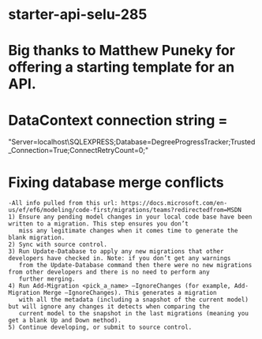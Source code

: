 # starter-api-selu-285
# Big thanks to Matthew Puneky for offering a starting template for an API.

# DataContext connection string =
"Server=localhost\\SQLEXPRESS;Database=DegreeProgressTracker;Trusted_Connection=True;ConnectRetryCount=0;"

# Fixing database merge conflicts
	-All info pulled from this url: https://docs.microsoft.com/en-us/ef/ef6/modeling/code-first/migrations/teams?redirectedfrom=MSDN
	1) Ensure any pending model changes in your local code base have been written to a migration. This step ensures you don’t 
	   miss any legitimate changes when it comes time to generate the blank migration.
	2) Sync with source control.
	3) Run Update-Database to apply any new migrations that other developers have checked in. Note: if you don’t get any warnings 
	   from the Update-Database command then there were no new migrations from other developers and there is no need to perform any 
	   further merging.
	4) Run Add-Migration <pick_a_name> –IgnoreChanges (for example, Add-Migration Merge –IgnoreChanges). This generates a migration 
	   with all the metadata (including a snapshot of the current model) but will ignore any changes it detects when comparing the 
	   current model to the snapshot in the last migrations (meaning you get a blank Up and Down method).
	5) Continue developing, or submit to source control.